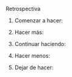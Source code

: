 Retrospectiva

1. Comenzar a hacer:

2. Hacer más:

3. Continuar haciendo:

4. Hacer menos:

5. Dejar de hacer:

